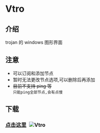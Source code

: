 # Vtro

## 介绍

 trojan 的 windows 图形界面

## 注意

- 可以订阅和添加节点
- 暂时无法更改节点选项,可以删除后再添加
- ~~目前不支持 ping 等~~  
  `只能ping全部节点,会有点慢`

## 下载

###  [点击这里](https://github.com/wk989898/Vtro/releases/) <span style="transform:translate(0,10px) scale(0.8);margin:5px">![Vtro](./tray.ico)</div>
